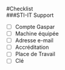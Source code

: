 #Checklist  
###STI-IT Support  
- [ ] Compte Gaspar  
- [ ] Machine équipée  
- [ ] Adresse e-mail  
- [ ] Accréditation  
- [ ] Place de Travail  
- [ ] Clé  